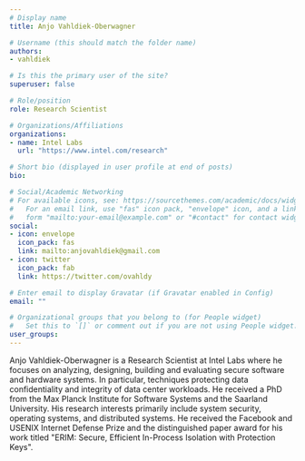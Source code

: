 ```yaml
---
# Display name
title: Anjo Vahldiek-Oberwagner

# Username (this should match the folder name)
authors:
- vahldiek

# Is this the primary user of the site?
superuser: false

# Role/position
role: Research Scientist

# Organizations/Affiliations
organizations:
- name: Intel Labs
  url: "https://www.intel.com/research"

# Short bio (displayed in user profile at end of posts)
bio:

# Social/Academic Networking
# For available icons, see: https://sourcethemes.com/academic/docs/widgets/#icons
#   For an email link, use "fas" icon pack, "envelope" icon, and a link in the
#   form "mailto:your-email@example.com" or "#contact" for contact widget.
social:
- icon: envelope
  icon_pack: fas
  link: mailto:anjovahldiek@gmail.com
- icon: twitter
  icon_pack: fab
  link: https://twitter.com/ovahldy

# Enter email to display Gravatar (if Gravatar enabled in Config)
email: ""

# Organizational groups that you belong to (for People widget)
#   Set this to `[]` or comment out if you are not using People widget.  
user_groups:
---
```

Anjo Vahldiek-Oberwagner is a Research Scientist at Intel Labs where he focuses on analyzing, designing, building and evaluating secure software and hardware systems. In particular, techniques protecting data confidentiality and integrity of data center workloads. He received a PhD from the Max Planck Institute for Software Systems and the Saarland University. His research interests primarily include system security, operating systems, and distributed systems. He received the Facebook and USENIX Internet Defense Prize and the distinguished paper award for his work titled "ERIM: Secure, Efficient In-Process Isolation with Protection Keys".
